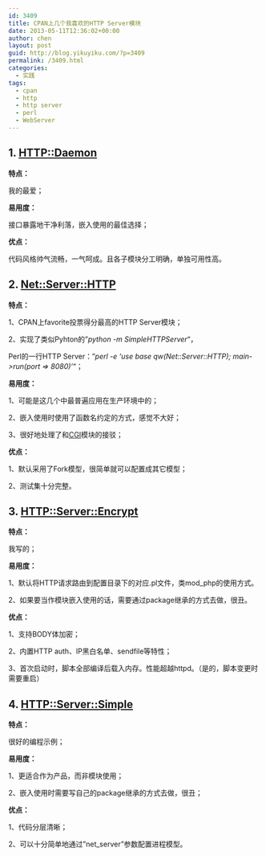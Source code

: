 ```yaml
---
id: 3409
title: CPAN上几个我喜欢的HTTP Server模块
date: 2013-05-11T12:36:02+00:00
author: chen
layout: post
guid: http://blog.yikuyiku.com/?p=3409
permalink: /3409.html
categories:
  - 实践
tags:
  - cpan
  - http
  - http server
  - perl
  - WebServer
---
```

## 1. [HTTP::Daemon](https://metacpan.org/module/HTTP::Daemon "HTTP::Daemon")

**特点：**
  
我的最爱；

**易用度：**
  
接口暴露地干净利落，嵌入使用的最佳选择；

**优点：**
  
代码风格帅气流畅，一气呵成。且各子模块分工明确，单独可用性高。

## 2. [Net::Server::HTTP](https://metacpan.org/module/Net::Server::HTTP "Net::Server::HTTP")

**特点：**
  
1、CPAN上favorite投票得分最高的HTTP Server模块；
  
2、实现了类似Pyhton的&#8221;_python -m SimpleHTTPServer_&#8220;，
    
Perl的一行HTTP Server：&#8221;_perl -e &#8216;use base qw(Net::Server::HTTP); main->run(port => 8080)&#8217;_&#8220;；

**易用度：**
  
1、可能是这几个中最普遍应用在生产环境中的；
  
2、嵌入使用时使用了函数名约定的方式，感觉不大好；
  
3、很好地处理了和[CGI](https://metacpan.org/module/CGI "CGI")模块的接驳；

**优点：**
  
1、默认采用了Fork模型，很简单就可以配置成其它模型；
  
2、测试集十分完整。

## 3. [HTTP::Server::Encrypt](https://metacpan.org/module/HTTP::Server::Encrypt "HTTP::Server::Encrypt")

**特点：**
  
我写的；

**易用度：**
  
1、默认将HTTP请求路由到配置目录下的对应.pl文件，类mod_php的使用方式。
  
2、如果要当作模块嵌入使用的话，需要通过package继承的方式去做，很丑。

**优点：**
  
1、支持BODY体加密；
  
2、内置HTTP auth、IP黑白名单、sendfile等特性；
  
3、首次启动时，脚本全部编译后载入内存。性能超越httpd。（是的，脚本变更时需要重启）

## 4. [HTTP::Server::Simple](https://metacpan.org/module/HTTP::Server::Simple "HTTP::Server::Simple")

**特点：**
  
很好的编程示例；

**易用度：**
  
1、更适合作为产品，而非模块使用；
  
2、嵌入使用时需要写自己的package继承的方式去做，很丑；

**优点：**
  
1、代码分层清晰；
  
2、可以十分简单地通过&#8221;net_server&#8221;参数配置进程模型。